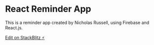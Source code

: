 # React Reminder App
This is a reminder app created by Nicholas Russell, using Firebase and React.js.


[Edit on StackBlitz ⚡️](https://stackblitz.com/edit/react-zbdoxg)